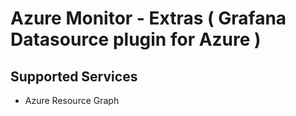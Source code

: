# Azure Monitor - Extras ( Grafana Datasource plugin for Azure )

## Supported Services

* Azure Resource Graph
